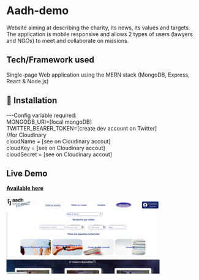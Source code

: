 # Aadh-demo 
Website aiming at describing the charity, its news, its values and targets. The application is mobile responsive and allows 2 types of users (lawyers and NGOs) to meet and collaborate on missions. 

## Tech/Framework used
Single-page Web application using the MERN stack (MongoDB, Express, React & Node.js) 

## 🔧 Installation
---Config variable required:<br/>
MONGODB_URI=[local mongoDB]<br/>
TWITTER_BEARER_TOKEN=[create dev account on Twitter]<br/>
//for Cloudinary<br/>
cloudName = [see on Cloudinary accout]<br/>
cloudKey = [see on Cloudinary accout]<br/>
cloudSecret = [see on Cloudinary accout]<br/>

## Live Demo 
<a href="https://aadhdemo.herokuapp.com/">**Available here**</a>

<img src="https://github.com/psowl/aadh-react/blob/master/public/images/screenshot.png" width="400" alt="homepage">
